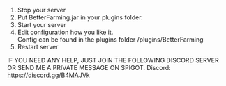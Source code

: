 
1. Stop your server
2. Put BetterFarming.jar in your plugins folder.
3. Start your server
4. Edit configuration how you like it.\
Config can be found in the plugins folder /plugins/BetterFarming
5. Restart server

IF YOU NEED ANY HELP, JUST JOIN THE FOLLOWING DISCORD SERVER OR SEND ME A PRIVATE MESSAGE ON SPIGOT.
Discord: https://discord.gg/B4MAJVk